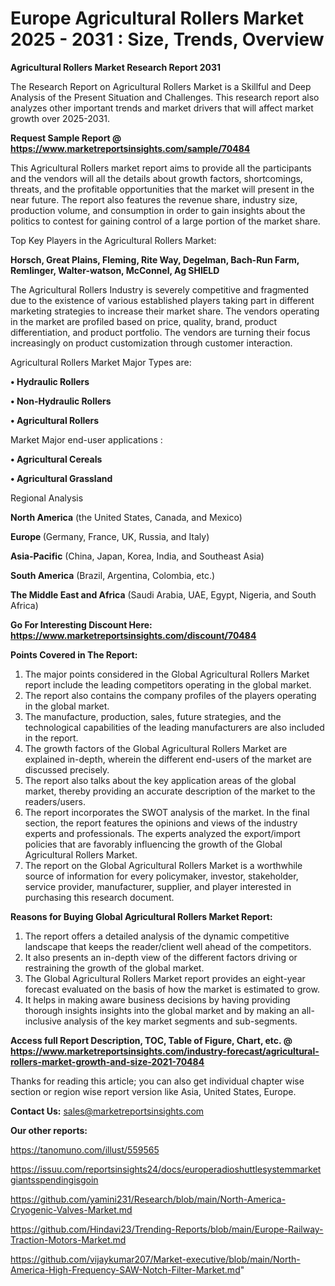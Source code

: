 # Europe Agricultural Rollers Market 2025 - 2031 : Size, Trends, Overview

<strong>Agricultural Rollers Market Research Report 2031</strong>

The Research Report on Agricultural Rollers Market is a Skillful and Deep Analysis of the Present Situation and Challenges. This research report also analyzes other important trends and market drivers that will affect market growth over 2025-2031.

<strong>Request Sample Report @ <a href=https://www.marketreportsinsights.com/sample/70484>https://www.marketreportsinsights.com/sample/70484</a></strong>

This Agricultural Rollers market report aims to provide all the participants and the vendors will all the details about growth factors, shortcomings, threats, and the profitable opportunities that the market will present in the near future. The report also features the revenue share, industry size, production volume, and consumption in order to gain insights about the politics to contest for gaining control of a large portion of the market share.

Top Key Players in the Agricultural Rollers Market:

<strong>Horsch, Great Plains, Fleming, Rite Way, Degelman, Bach-Run Farm, Remlinger, Walter-watson, McConnel, Ag SHIELD</strong>

The Agricultural Rollers Industry is severely competitive and fragmented due to the existence of various established players taking part in different marketing strategies to increase their market share. The vendors operating in the market are profiled based on price, quality, brand, product differentiation, and product portfolio. The vendors are turning their focus increasingly on product customization through customer interaction.

Agricultural Rollers Market Major Types are:

<strong>• Hydraulic Rollers

• Non-Hydraulic Rollers

• Agricultural Rollers</strong>

Market Major end-user applications :

<strong>• Agricultural Cereals

• Agricultural Grassland</strong>

Regional Analysis

</u><strong><b>North America</b></strong> (the United States, Canada, and Mexico)

<strong><b>Europe </b></strong>(Germany, France, UK, Russia, and Italy)

<strong><b>Asia-Pacific</b></strong> (China, Japan, Korea, India, and Southeast Asia)

<strong><b>South America</b></strong> (Brazil, Argentina, Colombia, etc.)

<strong><b>The Middle East and Africa</b></strong> (Saudi Arabia, UAE, Egypt, Nigeria, and South Africa)

<strong>Go For Interesting Discount Here: <a href=https://www.marketreportsinsights.com/discount/70484>https://www.marketreportsinsights.com/discount/70484</a></strong>

<strong>Points Covered in The Report:</strong>
<ol>
  <li>The major points considered in the Global Agricultural Rollers Market report include the leading competitors operating in the global market.</li>
  <li>The report also contains the company profiles of the players operating in the global market.</li>
  <li>The manufacture, production, sales, future strategies, and the technological capabilities of the leading manufacturers are also included in the report.</li>
  <li>The growth factors of the Global Agricultural Rollers Market are explained in-depth, wherein the different end-users of the market are discussed precisely.</li>
  <li>The report also talks about the key application areas of the global market, thereby providing an accurate description of the market to the readers/users.</li>
  <li>The report incorporates the SWOT analysis of the market. In the final section, the report features the opinions and views of the industry experts and professionals. The experts analyzed the export/import policies that are favorably influencing the growth of the Global Agricultural Rollers Market.</li>
  <li>The report on the Global Agricultural Rollers Market is a worthwhile source of information for every policymaker, investor, stakeholder, service provider, manufacturer, supplier, and player interested in purchasing this research document.</li>
</ol>
<strong>Reasons for Buying Global Agricultural Rollers Market Report:</strong>

<ol>
  <li>The report offers a detailed analysis of the dynamic competitive landscape that keeps the reader/client well ahead of the competitors.</li>
  <li>It also presents an in-depth view of the different factors driving or restraining the growth of the global market.</li>
  <li>The Global Agricultural Rollers Market report provides an eight-year forecast evaluated on the basis of how the market is estimated to grow.</li>
  <li>It helps in making aware business decisions by having providing thorough insights insights into the global market and by making an all-inclusive analysis of the key market segments and sub-segments.</li>
</ol>
<strong>Access full Report Description, TOC, Table of Figure, Chart, etc. @ <a href=https://www.marketreportsinsights.com/industry-forecast/agricultural-rollers-market-growth-and-size-2021-70484>https://www.marketreportsinsights.com/industry-forecast/agricultural-rollers-market-growth-and-size-2021-70484</a></strong>


Thanks for reading this article; you can also get individual chapter wise section or region wise report version like Asia, United States, Europe.

<strong>Contact Us:</strong>
sales@marketreportsinsights.com

<strong>Our other reports:</strong>

<a href=https://tanomuno.com/illust/559565>https://tanomuno.com/illust/559565</a>

<a href=https://issuu.com/reportsinsights24/docs/europeradioshuttlesystemmarketgiantsspendingisgoin>https://issuu.com/reportsinsights24/docs/europeradioshuttlesystemmarketgiantsspendingisgoin</a>

<a href=https://github.com/yamini231/Research/blob/main/North-America-Cryogenic-Valves-Market.md>https://github.com/yamini231/Research/blob/main/North-America-Cryogenic-Valves-Market.md</a>

<a href=https://github.com/Hindavi23/Trending-Reports/blob/main/Europe-Railway-Traction-Motors-Market.md>https://github.com/Hindavi23/Trending-Reports/blob/main/Europe-Railway-Traction-Motors-Market.md</a>

<a href=https://github.com/vijaykumar207/Market-executive/blob/main/North-America-High-Frequency-SAW-Notch-Filter-Market.md>https://github.com/vijaykumar207/Market-executive/blob/main/North-America-High-Frequency-SAW-Notch-Filter-Market.md</a>"
